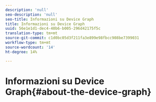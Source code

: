 ```yaml
---
description: 'null'
seo-description: 'null'
seo-title: Informazioni su Device Graph
title: Informazioni su Device Graph
uuid: 56e1e1d1-dec4-40b6-b005-296d42175f5c
translation-type: tm+mt
source-git-commit: c1d0bc05d3f211fa3e899e98fbcc908be7399031
workflow-type: tm+mt
source-wordcount: '14'
ht-degree: 14%

---
```



# Informazioni su Device Graph{#about-the-device-graph}

